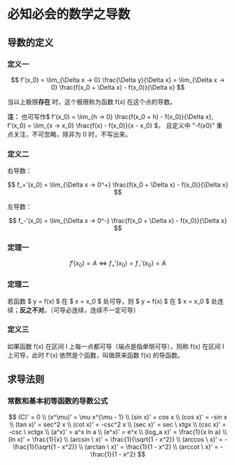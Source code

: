 # 必知必会的数学之导数

## 导数的定义

### 定义一

$$ f'(x_0) = \lim_{\Delta x → 0} \frac{\Delta y}{\Delta x} = \lim_{\Delta x → 0} \frac{f(x_0 + \Delta x) - f(x_0)}{\Delta x} $$

当以上极限**存在** 时，这个极限称为函数 f(x) 在这个点的导数。

**注：** 也可写作$ f'(x_0) = \lim_{h → 0} \frac{f(x_0 + h) - f(x_0)}{\Delta x}, f'(x_0) = \lim_{x → x_0} \frac{f(x) - f(x_0)}{x - x_0} $， 且定义中 "-f(x0)" 重点关注，不可忽略，除非为 0 时，不写出来。

### 定义二

右导数：

$$ f_+'(x_0) = \lim_{\Delta x → 0^+} \frac{f(x_0 + \Delta x) - f(x_0)}{\Delta x} $$

左导数：

$$ f_-'(x_0) = \lim_{\Delta x → 0^-} \frac{f(x_0 + \Delta x) - f(x_0)}{\Delta x} $$

### 定理一

$$ f'(x_0) = A \Leftrightarrow f_+'(x_0) = f_-'(x_0) = A $$

### 定理二

若函数 $ y = f(x) $ 在 $ x = x_0 $ 处可导，则 $ y = f(x) $ 在 $ x = x_0 $ 处连续；**反之不对**。（可导必连续，连续不一定可导）

### 定义三

如果函数 f(x) 在区间 I 上每一点都可导（端点是指单侧可导），则称 f(x) 在区间 I 上可导，此时 f'(x) 依然是个函数，叫做原来函数 f(x) 的导函数。

## 求导法则

### 常数和基本初等函数的导数公式

$$ (C)' = 0 \\ (x^\mu)' = \mu x^{\mu - 1} \\ (sin x)' = cos x \\ (cos x)' = -sin x \\ (tan x)' = sec^2 x \\ (cot x)' = -csc^2 x \\ (sec x)' = sec \  xtgx \\ (csc x)' = -csc \ xctgx \\ (a^x)' = a^x ln a \\ (e^x)' = e^x \\ (log_a x)' = \frac{1}{x ln a} \\ (ln x)' = \frac{1}{x} \\ (arcsin \  x)' = \frac{1}{\sqrt{1 - x^2}} \\ (arccos \  x)' = -\frac{1}{\sqrt{1 - x^2}} \\ (arctan \  x)' = \frac{1}{1 - x^2} \\ (arccot \  x)' = -\frac{1}{1 - x^2} $$
